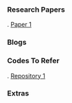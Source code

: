 
### Research Papers
 . [Paper 1 ](https://arxiv.org/pdf/1605.05396.pdf)
 
### Blogs


### Codes To Refer
 . [Repository 1](https://github.com/Yoan-D/text-to-image-synthesis)
 
### Extras 